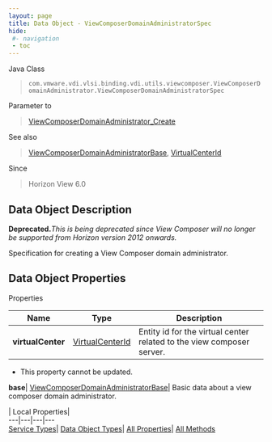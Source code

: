 ```yaml
---
layout: page
title: Data Object - ViewComposerDomainAdministratorSpec
hide:
 #- navigation
 - toc
---
```






Java Class  
> `com.vmware.vdi.vlsi.binding.vdi.utils.viewcomposer.ViewComposerDomainAdministrator.ViewComposerDomainAdministratorSpec`

Parameter to  
> [ViewComposerDomainAdministrator_Create](vdi.utils.viewcomposer.ViewComposerDomainAdministrator.md#create)

See also  
> [ViewComposerDomainAdministratorBase](vdi.utils.viewcomposer.ViewComposerDomainAdministrator.DomainAdministratorBase.md), [VirtualCenterId](vdi.entity.VirtualCenterId.md)

Since  
> Horizon View 6.0


## Data Object Description 

**Deprecated.**_This is being deprecated since View Composer will no longer be supported from Horizon version 2012 onwards._

Specification for creating a View Composer domain administrator. 

## Data Object Properties

Properties

Name |  Type |  Description   
---|---|---  
**virtualCenter**| [VirtualCenterId](vdi.entity.VirtualCenterId.md)|  Entity id for the virtual center related to the view composer server.   


 * This property cannot be updated.

  
**base**| [ViewComposerDomainAdministratorBase](vdi.utils.viewcomposer.ViewComposerDomainAdministrator.DomainAdministratorBase.md)|  Basic data about a view composer domain administrator.   
  
  
  
 | Local Properties|   
---|---|---|---  
[Service Types](index-mo_types.md)| [Data Object Types](index-do_types.md)| [All Properties](index-properties.md)| [All Methods](index-methods.md)  
  
  
